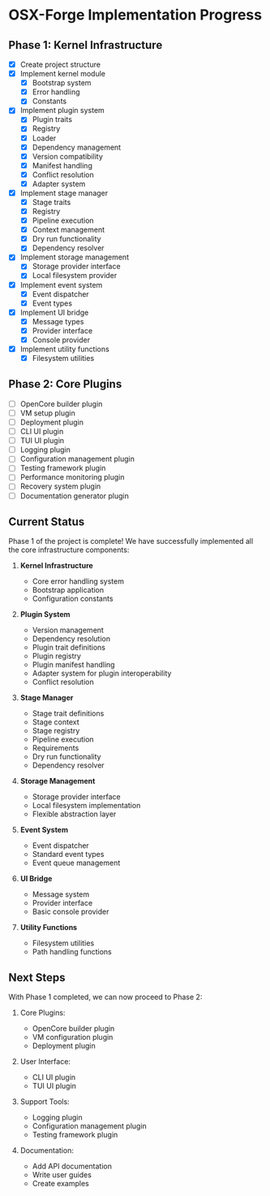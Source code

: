 # OSX-Forge Implementation Progress

## Phase 1: Kernel Infrastructure

- [x] Create project structure
- [x] Implement kernel module
  - [x] Bootstrap system
  - [x] Error handling
  - [x] Constants
- [x] Implement plugin system
  - [x] Plugin traits
  - [x] Registry
  - [x] Loader
  - [x] Dependency management
  - [x] Version compatibility
  - [x] Manifest handling
  - [x] Conflict resolution
  - [x] Adapter system
- [x] Implement stage manager
  - [x] Stage traits
  - [x] Registry
  - [x] Pipeline execution
  - [x] Context management
  - [x] Dry run functionality
  - [x] Dependency resolver
- [x] Implement storage management
  - [x] Storage provider interface
  - [x] Local filesystem provider
- [x] Implement event system
  - [x] Event dispatcher
  - [x] Event types
- [x] Implement UI bridge
  - [x] Message types
  - [x] Provider interface
  - [x] Console provider
- [x] Implement utility functions
  - [x] Filesystem utilities

## Phase 2: Core Plugins

- [ ] OpenCore builder plugin
- [ ] VM setup plugin
- [ ] Deployment plugin
- [ ] CLI UI plugin
- [ ] TUI UI plugin
- [ ] Logging plugin
- [ ] Configuration management plugin
- [ ] Testing framework plugin
- [ ] Performance monitoring plugin
- [ ] Recovery system plugin
- [ ] Documentation generator plugin

## Current Status

Phase 1 of the project is complete! We have successfully implemented all the core infrastructure components:

1. **Kernel Infrastructure**
   - Core error handling system
   - Bootstrap application
   - Configuration constants

2. **Plugin System**
   - Version management
   - Dependency resolution
   - Plugin trait definitions
   - Plugin registry
   - Plugin manifest handling
   - Adapter system for plugin interoperability
   - Conflict resolution

3. **Stage Manager**
   - Stage trait definitions
   - Stage context
   - Stage registry
   - Pipeline execution
   - Requirements
   - Dry run functionality
   - Dependency resolver

4. **Storage Management**
   - Storage provider interface
   - Local filesystem implementation
   - Flexible abstraction layer

5. **Event System**
   - Event dispatcher
   - Standard event types
   - Event queue management

6. **UI Bridge**
   - Message system
   - Provider interface
   - Basic console provider

7. **Utility Functions**
   - Filesystem utilities
   - Path handling functions

## Next Steps

With Phase 1 completed, we can now proceed to Phase 2:

1. Core Plugins:
   - OpenCore builder plugin
   - VM configuration plugin
   - Deployment plugin

2. User Interface:
   - CLI UI plugin
   - TUI UI plugin

3. Support Tools:
   - Logging plugin
   - Configuration management plugin
   - Testing framework plugin

4. Documentation:
   - Add API documentation
   - Write user guides
   - Create examples